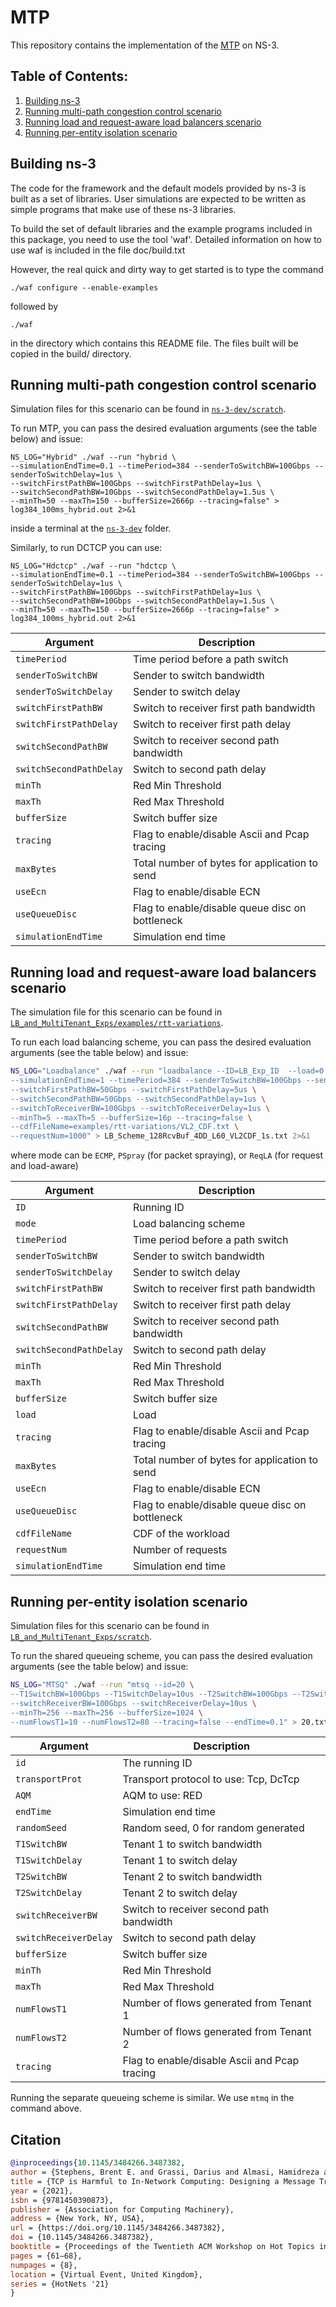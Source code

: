 MTP
================================
This repository contains the implementation of the [MTP](https://dl.acm.org/doi/10.1145/3484266.3487382) on NS-3.

## Table of Contents:


1) [Building ns-3](#building-ns-3)
2) [Running multi-path congestion control scenario](#running-multi-path-congestion-control-scenario)
3) [Running load and request-aware load balancers scenario](#running-load-and-request-aware-load-balancers-scenario)
4) [Running per-entity isolation scenario](#running-per-entity-isolation-scenario)

## Building ns-3

The code for the framework and the default models provided
by ns-3 is built as a set of libraries. User simulations
are expected to be written as simple programs that make
use of these ns-3 libraries.

To build the set of default libraries and the example
programs included in this package, you need to use the
tool 'waf'. Detailed information on how to use waf is
included in the file doc/build.txt

However, the real quick and dirty way to get started is to
type the command
```shell
./waf configure --enable-examples
```

followed by

```shell
./waf
```

in the directory which contains this README file. The files
built will be copied in the build/ directory.


## Running multi-path congestion control scenario
Simulation files for this scenario can be found in [`ns-3-dev/scratch`](https://github.com/hamidralmasi/mtp-sim/tree/master/ns-3-dev/scratch).

To run MTP, you can pass the desired evaluation arguments (see the table below) and issue:

```shell
NS_LOG="Hybrid" ./waf --run "hybrid \
--simulationEndTime=0.1 --timePeriod=384 --senderToSwitchBW=100Gbps --senderToSwitchDelay=1us \
--switchFirstPathBW=100Gbps --switchFirstPathDelay=1us \
--switchSecondPathBW=10Gbps --switchSecondPathDelay=1.5us \
--minTh=50 --maxTh=150 --bufferSize=2666p --tracing=false" > log384_100ms_hybrid.out 2>&1

```
inside a terminal at the [`ns-3-dev`](https://github.com/hamidralmasi/mtp-sim/tree/master/ns-3-dev/) folder.

Similarly, to run DCTCP you can use:

```shell
NS_LOG="Hdctcp" ./waf --run "hdctcp \
--simulationEndTime=0.1 --timePeriod=384 --senderToSwitchBW=100Gbps --senderToSwitchDelay=1us \
--switchFirstPathBW=100Gbps --switchFirstPathDelay=1us \
--switchSecondPathBW=10Gbps --switchSecondPathDelay=1.5us \
--minTh=50 --maxTh=150 --bufferSize=2666p --tracing=false" > log384_100ms_hybrid.out 2>&1
```

| Argument               | Description                                      |
|------------------------|--------------------------------------------------|
| `timePeriod`           | Time period before a path switch                 |
| `senderToSwitchBW`     | Sender to switch bandwidth                       |
| `senderToSwitchDelay`  | Sender to switch delay                           |
| `switchFirstPathBW`    | Switch to receiver first path bandwidth          |
| `switchFirstPathDelay` | Switch to receiver first path delay              |
| `switchSecondPathBW`   | Switch to receiver second path bandwidth         |
| `switchSecondPathDelay`| Switch to second path delay                      |
| `minTh`                | Red Min Threshold                                |
| `maxTh`                | Red Max Threshold                                |
| `bufferSize`           | Switch buffer size                               |
| `tracing`              | Flag to enable/disable Ascii and Pcap tracing    |
| `maxBytes`             | Total number of bytes for application to send    |
| `useEcn`               | Flag to enable/disable ECN                       |
| `useQueueDisc`         | Flag to enable/disable queue disc on bottleneck  |
| `simulationEndTime`    | Simulation end time                              |


## Running load and request-aware load balancers scenario
The simulation file for this scenario can be found in [`LB_and_MultiTenant_Exps/examples/rtt-variations`](https://github.com/hamidralmasi/mtp-sim/tree/master/LB_and_MultiTenant_Exps/examples/rtt-variations/loadbalance.cc).

To run each load balancing scheme, you can pass the desired evaluation arguments (see the table below) and issue:

```bash
NS_LOG="Loadbalance" ./waf --run "loadbalance --ID=LB_Exp_ID  --load=0.6 --mode=LB_Scheme \
--simulationEndTime=1 --timePeriod=384 --senderToSwitchBW=100Gbps --senderToSwitchDelay=1us \
--switchFirstPathBW=50Gbps --switchFirstPathDelay=5us \
--switchSecondPathBW=50Gbps --switchSecondPathDelay=1us \
--switchToReceiverBW=100Gbps --switchToReceiverDelay=1us \
--minTh=5 --maxTh=5 --bufferSize=16p --tracing=false \
--cdfFileName=examples/rtt-variations/VL2_CDF.txt \
--requestNum=1000" > LB_Scheme_128RcvBuf_4DD_L60_VL2CDF_1s.txt 2>&1
```

where mode can be `ECMP`, `PSpray` (for packet spraying), or `ReqLA` (for request and load-aware)

| Argument               | Description                                   |
|------------------------|-----------------------------------------------|
| `ID`                   | Running ID                                    |
| `mode`                 | Load balancing scheme                         |
| `timePeriod`           | Time period before a path switch              |
| `senderToSwitchBW`     | Sender to switch bandwidth                    |
| `senderToSwitchDelay`  | Sender to switch delay                        |
| `switchFirstPathBW`    | Switch to receiver first path bandwidth       |
| `switchFirstPathDelay` | Switch to receiver first path delay           |
| `switchSecondPathBW`   | Switch to receiver second path bandwidth      |
| `switchSecondPathDelay`| Switch to second path delay                   |
| `minTh`                | Red Min Threshold                             |
| `maxTh`                | Red Max Threshold                             |
| `bufferSize`           | Switch buffer size                            |
| `load`                 | Load                                          |
| `tracing`              | Flag to enable/disable Ascii and Pcap tracing |
| `maxBytes`             | Total number of bytes for application to send |
| `useEcn`               | Flag to enable/disable ECN                    |
| `useQueueDisc`         | Flag to enable/disable queue disc on bottleneck |
| `cdfFileName`          | CDF of the workload                           |
| `requestNum`           | Number of requests                            |
| `simulationEndTime`    | Simulation end time                           |


## Running per-entity isolation scenario

Simulation files for this scenario can be found in [`LB_and_MultiTenant_Exps/scratch`](https://github.com/hamidralmasi/mtp-sim/tree/master/LB_and_MultiTenant_Exps/scratch).

To run the shared queueing scheme, you can pass the desired evaluation arguments (see the table below) and issue:

```bash
NS_LOG="MTSQ" ./waf --run "mtsq --id=20 \
--T1SwitchBW=100Gbps --T1SwitchDelay=10us --T2SwitchBW=100Gbps --T2SwitchDelay=10us \
--switchReceiverBW=100Gbps --switchReceiverDelay=10us \
--minTh=256 --maxTh=256 --bufferSize=1024 \
--numFlowsT1=10 --numFlowsT2=80 --tracing=false --endTime=0.1" > 20.txt 2>&1
```

| Argument            | Description                                       |
|---------------------|---------------------------------------------------|
| `id`                | The running ID                                    |
| `transportProt`     | Transport protocol to use: Tcp, DcTcp             |
| `AQM`               | AQM to use: RED                                   |
| `endTime`           | Simulation end time                               |
| `randomSeed`        | Random seed, 0 for random generated               |
| `T1SwitchBW`        | Tenant 1 to switch bandwidth                      |
| `T1SwitchDelay`     | Tenant 1 to switch delay                          |
| `T2SwitchBW`        | Tenant 2 to switch bandwidth                      |
| `T2SwitchDelay`     | Tenant 2 to switch delay                          |
| `switchReceiverBW`  | Switch to receiver second path bandwidth          |
| `switchReceiverDelay`| Switch to second path delay                      |
| `bufferSize`        | Switch buffer size                                |
| `minTh`             | Red Min Threshold                                 |
| `maxTh`             | Red Max Threshold                                 |
| `numFlowsT1`        | Number of flows generated from Tenant 1           |
| `numFlowsT2`        | Number of flows generated from Tenant 2           |
| `tracing`           | Flag to enable/disable Ascii and Pcap tracing     |


Running the separate queueing scheme is similar. We use `mtmq` in the command above.

## Citation

```bib
@inproceedings{10.1145/3484266.3487382,
author = {Stephens, Brent E. and Grassi, Darius and Almasi, Hamidreza and Ji, Tao and Vamanan, Balajee and Akella, Aditya},
title = {TCP is Harmful to In-Network Computing: Designing a Message Transport Protocol (MTP)},
year = {2021},
isbn = {9781450390873},
publisher = {Association for Computing Machinery},
address = {New York, NY, USA},
url = {https://doi.org/10.1145/3484266.3487382},
doi = {10.1145/3484266.3487382},
booktitle = {Proceedings of the Twentieth ACM Workshop on Hot Topics in Networks},
pages = {61–68},
numpages = {8},
location = {Virtual Event, United Kingdom},
series = {HotNets '21}
}
```
